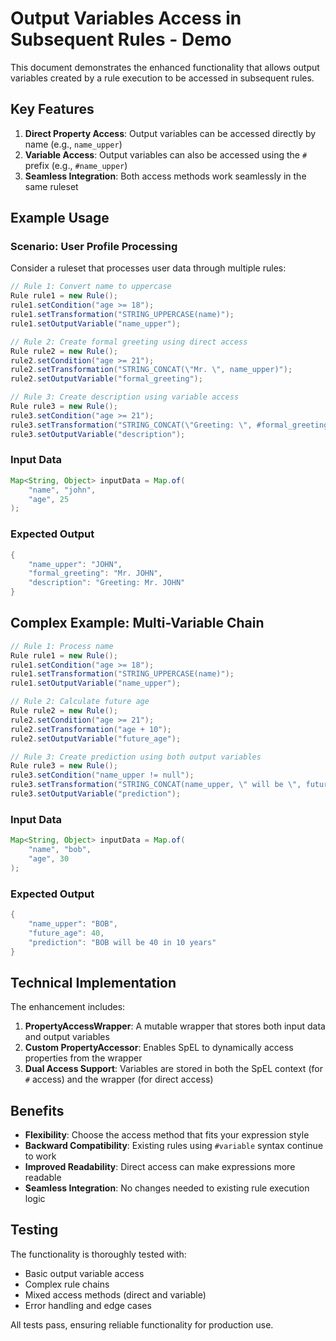 # Output Variables Access in Subsequent Rules - Demo

This document demonstrates the enhanced functionality that allows output variables created by a rule execution to be accessed in subsequent rules.

## Key Features

1. **Direct Property Access**: Output variables can be accessed directly by name (e.g., `name_upper`)
2. **Variable Access**: Output variables can also be accessed using the `#` prefix (e.g., `#name_upper`)
3. **Seamless Integration**: Both access methods work seamlessly in the same ruleset

## Example Usage

### Scenario: User Profile Processing

Consider a ruleset that processes user data through multiple rules:

```java
// Rule 1: Convert name to uppercase
Rule rule1 = new Rule();
rule1.setCondition("age >= 18");
rule1.setTransformation("STRING_UPPERCASE(name)");
rule1.setOutputVariable("name_upper");

// Rule 2: Create formal greeting using direct access
Rule rule2 = new Rule();
rule2.setCondition("age >= 21");
rule2.setTransformation("STRING_CONCAT(\"Mr. \", name_upper)");
rule2.setOutputVariable("formal_greeting");

// Rule 3: Create description using variable access
Rule rule3 = new Rule();
rule3.setCondition("age >= 21");
rule3.setTransformation("STRING_CONCAT(\"Greeting: \", #formal_greeting)");
rule3.setOutputVariable("description");
```

### Input Data

```java
Map<String, Object> inputData = Map.of(
    "name", "john",
    "age", 25
);
```

### Expected Output

```java
{
    "name_upper": "JOHN",
    "formal_greeting": "Mr. JOHN",
    "description": "Greeting: Mr. JOHN"
}
```

## Complex Example: Multi-Variable Chain

```java
// Rule 1: Process name
Rule rule1 = new Rule();
rule1.setCondition("age >= 18");
rule1.setTransformation("STRING_UPPERCASE(name)");
rule1.setOutputVariable("name_upper");

// Rule 2: Calculate future age
Rule rule2 = new Rule();
rule2.setCondition("age >= 21");
rule2.setTransformation("age + 10");
rule2.setOutputVariable("future_age");

// Rule 3: Create prediction using both output variables
Rule rule3 = new Rule();
rule3.setCondition("name_upper != null");
rule3.setTransformation("STRING_CONCAT(name_upper, \" will be \", future_age.toString(), \" in 10 years\")");
rule3.setOutputVariable("prediction");
```

### Input Data

```java
Map<String, Object> inputData = Map.of(
    "name", "bob",
    "age", 30
);
```

### Expected Output

```java
{
    "name_upper": "BOB",
    "future_age": 40,
    "prediction": "BOB will be 40 in 10 years"
}
```

## Technical Implementation

The enhancement includes:

1. **PropertyAccessWrapper**: A mutable wrapper that stores both input data and output variables
2. **Custom PropertyAccessor**: Enables SpEL to dynamically access properties from the wrapper
3. **Dual Access Support**: Variables are stored in both the SpEL context (for `#` access) and the wrapper (for direct access)

## Benefits

- **Flexibility**: Choose the access method that fits your expression style
- **Backward Compatibility**: Existing rules using `#variable` syntax continue to work
- **Improved Readability**: Direct access can make expressions more readable
- **Seamless Integration**: No changes needed to existing rule execution logic

## Testing

The functionality is thoroughly tested with:

- Basic output variable access
- Complex rule chains
- Mixed access methods (direct and variable)
- Error handling and edge cases

All tests pass, ensuring reliable functionality for production use.
